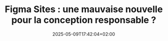 ---
layout: post
title: "Figma Sites : une mauvaise nouvelle pour la conception responsable ?"
link: https://emue-design.fr/articles/figma-sites-une-mauvaise-nouvelle-pour-la-conception-responsable
author: ""
published_date: ""
description: "Le 7 mai 2025, Figma 1 a annoncé le lancement d’un nouveau produit : Figma Sites. La promesse : publier un site directement depuis une maquette Figma. Les réactions de la communauté du design vont de “Wouah trop bien on va pouvoir se passer de développeuses frontend qualifiés” à “Oh la cata pour l’accessibilité”. Alors qu’en est-il du point de vue de la conception responsable ? Quelques éléments dans cet article à chaud, après quelques tests rapides."
language: "fr_FR"
categories: "Liens"
tags: "accessibilité figma éco-conception"
og-tags: "accessibilité figma éco-conception"
date: "2025-05-09T17:42:04+02:00"
permalink: /:categories/:year/:month/:day/:title/
---